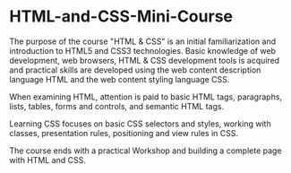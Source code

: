 # HTML-and-CSS-Mini-Course


The purpose of the course "HTML & CSS" is an initial familiarization and introduction to HTML5 and CSS3 technologies. Basic knowledge of web development, web browsers, HTML & CSS development tools is acquired and practical skills are developed using the web content description language HTML and the web content styling language CSS.

When examining HTML, attention is paid to basic HTML tags, paragraphs, lists, tables, forms and controls, and semantic HTML tags.

Learning CSS focuses on basic CSS selectors and styles, working with classes, presentation rules, positioning and view rules in CSS.

The course ends with a practical Workshop and building a complete page with HTML and CSS.
